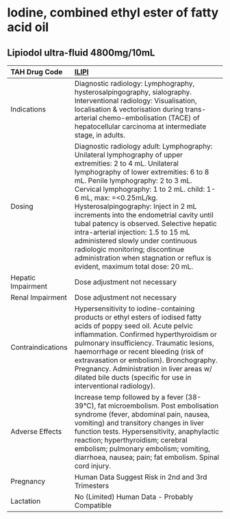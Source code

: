 # Iodine, combined ethyl ester of fatty acid oil

## Lipiodol ultra-fluid 4800mg/10mL

| TAH Drug Code      | [ILIPI](https://www.tahsda.org.tw/drugs/hissearch.php?drug_code=ILIPI)                                                                                                                                                                                                                                                                                                                                                                                                                                                                                                                        |
|:-------------------|:----------------------------------------------------------------------------------------------------------------------------------------------------------------------------------------------------------------------------------------------------------------------------------------------------------------------------------------------------------------------------------------------------------------------------------------------------------------------------------------------------------------------------------------------------------------------------------------------|
| Indications        | Diagnostic radiology: Lymphography, hysterosalpingography, sialography. Interventional radiology: Visualisation, localisation & vectorisation during trans-arterial chemo-embolisation (TACE) of hepatocellular carcinoma at intermediate stage, in adults.                                                                                                                                                                                                                                                                                                                                   |
| Dosing             | Diagnostic radiology adult: Lymphography: Unilateral lymphography of upper extremities: 2 to 4 mL. Unilateral lymphography of lower extremities: 6 to 8 mL. Penile lymphography: 2 to 3 mL. Cervical lymphography: 1 to 2 mL. child: 1-6 mL, max: =<0.25mL/kg. Hysterosalpingography: Inject in 2 mL increments into the endometrial cavity until tubal patency is observed. Selective hepatic intra-arterial injection: 1.5 to 15 mL administered slowly under continuous radiologic monitoring; discontinue administration when stagnation or reflux is evident, maximum total dose: 20 mL. |
| Hepatic Impairment | Dose adjustment not necessary                                                                                                                                                                                                                                                                                                                                                                                                                                                                                                                                                                 |
| Renal Impairment   | Dose adjustment not necessary                                                                                                                                                                                                                                                                                                                                                                                                                                                                                                                                                                 |
| Contraindications  | Hypersensitivity to iodine-containing products or ethyl esters of iodised fatty acids of poppy seed oil. Acute pelvic inflammation. Confirmed hyperthyroidism or pulmonary insufficiency. Traumatic lesions, haemorrhage or recent bleeding (risk of extravasation or embolism). Bronchography. Pregnancy. Administration in liver areas w/ dilated bile ducts (specific for use in interventional radiology).                                                                                                                                                                                |
| Adverse Effects    | Increase temp followed by a fever (38-39°C), fat microembolism. Post embolisation syndrome (fever, abdominal pain, nausea, vomiting) and transitory changes in liver function tests. Hypersensitivity, anaphylactic reaction; hyperthyroidism; cerebral embolism; pulmonary embolism; vomiting, diarrhoea, nausea; pain; fat embolism. Spinal cord injury.                                                                                                                                                                                                                                    |
| Pregnancy          | Human Data Suggest Risk in 2nd and 3rd Trimesters                                                                                                                                                                                                                                                                                                                                                                                                                                                                                                                                             |
| Lactation          | No (Limited) Human Data - Probably Compatible                                                                                                                                                                                                                                                                                                                                                                                                                                                                                                                                                 |

